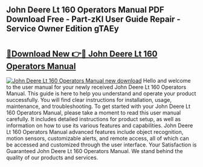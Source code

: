 ## John Deere Lt 160 Operators Manual PDF Download Free - Part-zKl User Guide Repair - Service Owner Edition gTAEy

# <h2><a href="http://bc82496.oget.top/?id=John+Deere+Lt+160+Operators+Manual">🔗Download New 👉🔴 John Deere Lt 160 Operators Manual</a></h2>

[![John Deere Lt 160 Operators Manual new download](https://i.imgur.com/5g1atiW.png)](http://bc82496.oget.top/?id=John+Deere+Lt+160+Operators+Manual)
Hello and welcome to the user manual for your newly received John Deere Lt 160 Operators Manual. This guide is here to help you understand and operate your product successfully. You will find clear instructions for installation, usage, maintenance, and troubleshooting. To get started with your John Deere Lt 160 Operators Manual, please take a moment to read this user manual carefully. It includes detailed instructions for product setup, as well as information on how to use its various features and capabilities. John Deere Lt 160 Operators Manual advanced features include object recognition, motion sensors, customizable alerts, and remote access, all of which can be accessed and customized through the user interface. Your Satisfaction is Guaranteed John Deere Lt 160 Operators Manual. We stand behind the quality of our products and services.
